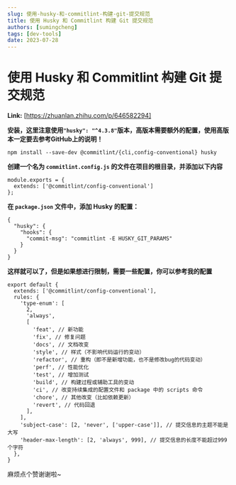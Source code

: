 ```yaml
---
slug: 使用-husky-和-commitlint-构建-git-提交规范
title: 使用 Husky 和 Commitlint 构建 Git 提交规范
authors: [sumingcheng]
tags: [dev-tools]
date: 2023-07-28
---
```


# 使用 Husky 和 Commitlint 构建 Git 提交规范



 **Link:** [https://zhuanlan.zhihu.com/p/646582294]



**安装，这里注意使用`"husky": "^4.3.8"`版本，高版本需要额外的配置，使用高版本一定要去参考GitHub上的说明！** 

```
npm install --save-dev @commitlint/{cli,config-conventional} husky
```

**创建一个名为 `commitlint.config.js` 的文件在项目的根目录，并添加以下内容**

```
module.exports = {
  extends: ['@commitlint/config-conventional']
};
```

**在 `package.json` 文件中，添加 Husky 的配置：**

```
{
  "husky": {
    "hooks": {
      "commit-msg": "commitlint -E HUSKY_GIT_PARAMS"
    }
  }
}
```

**这样就可以了，但是如果想进行限制，需要一些配置，你可以参考我的配置**

```
export default {
  extends: ['@commitlint/config-conventional'],
  rules: {
    'type-enum': [
      2,
      'always',
      [
        'feat', // 新功能
        'fix', // 修复问题
        'docs', // 文档改变
        'style', // 样式（不影响代码运行的变动）
        'refactor', // 重构（即不是新增功能，也不是修改bug的代码变动）
        'perf', // 性能优化
        'test', // 增加测试
        'build', // 构建过程或辅助工具的变动
        'ci', // 改变持续集成的配置文件和 package 中的 scripts 命令
        'chore', // 其他改变（比如依赖更新）
        'revert', // 代码回退
      ],
    ],
    'subject-case': [2, 'never', ['upper-case']], // 提交信息的主题不能是大写
    'header-max-length': [2, 'always', 999], // 提交信息的长度不能超过999个字符
  },
}

```

麻烦点个赞谢谢啦~